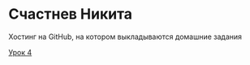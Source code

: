 # Счастнев Никита
Хостинг на GitHub, на котором выкладываются домашние задания

[Урок 4](https://nikita-schastnev.github.io/lesson_4 "Книжка на HTML")
